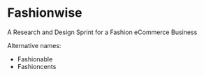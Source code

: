 # Fashionwise
A Research and Design Sprint for a Fashion eCommerce Business

Alternative names:
* Fashionable
* Fashioncents


